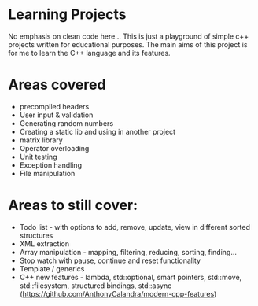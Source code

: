 # Learning Projects
No emphasis on clean code here... This is just a playground of simple c++ projects written for educational purposes.
The main aims of this project is for me to learn the C++ language and its features.

# Areas covered
* precompiled headers
* User input & validation
* Generating random numbers
* Creating a static lib and using in another project
* matrix library
* Operator overloading
* Unit testing
* Exception handling
* File manipulation

# Areas to still cover:
* Todo list - with options to add, remove, update, view in different sorted structures
* XML extraction
* Array manipulation - mapping, filtering, reducing, sorting, finding...
* Stop watch with pause, continue and reset functionality
* Template / generics
* C++ new features - lambda, std::optional, smart pointers, std::move, std::filesystem, structured bindings, std::async (https://github.com/AnthonyCalandra/modern-cpp-features)
